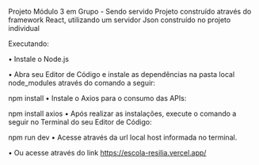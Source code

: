 
Projeto Módulo 3 em Grupo - Sendo servido
Projeto construído através do framework React, utilizando um servidor Json construído no projeto individual

Executando:

• Instale o Node.js

• Abra seu Editor de Código e instale as dependências na pasta local node_modules através do comando a seguir:

npm install
• Instale o Axios para o consumo das APIs:

npm install axios
• Após realizar as instalações, execute o comando a seguir no Terminal do seu Editor de Código:

npm run dev
• Acesse através da url local host informada no terminal.

• Ou acesse através do link https://escola-resilia.vercel.app/
